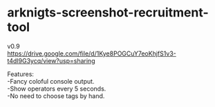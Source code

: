 # arknigts-screenshot-recruitment-tool  
v0.9  
https://drive.google.com/file/d/1Kye8POGCuY7eoKhjfS1v3-t4dI9G3ycq/view?usp=sharing  
  
Features:  
-Fancy coloful console output.    
-Show operators every 5 seconds.  
-No need to choose tags by hand.   

  
  
 
